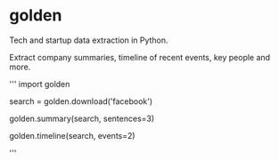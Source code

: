 # golden

Tech and startup data extraction in Python.

Extract company summaries, timeline of recent events, key people and more.

'''
import golden

search = golden.download('facebook')

golden.summary(search, sentences=3)

golden.timeline(search, events=2)

'''


